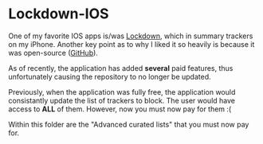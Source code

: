 # Lockdown-IOS

One of my favorite IOS apps is/was [Lockdown](https://apps.apple.com/us/app/lockdown-privacy-adblock-vpn/id1469783711), which in summary trackers on my iPhone.
Another key point as to why I liked it so heavily is because it was open-source ([GitHub](https://github.com/confirmedcode/Lockdown-iOS)).

As of recently, the application has added **several** paid features, thus unfortunately causing the repository to no longer be updated. 

Previously, when the application was fully free, the application would consistantly update the list of trackers to block.
The user would have access to **ALL** of them. However, now you must now pay for them :(

Within this folder are the "Advanced curated lists" that you must now pay for.
